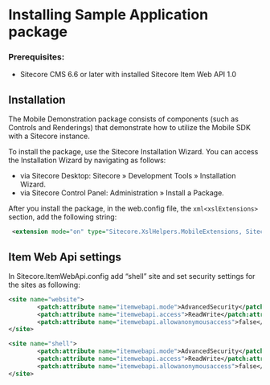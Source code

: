 Installing Sample Application package
======================================

### Prerequisites:
 * Sitecore CMS 6.6 or later with installed Sitecore Item Web API 1.0 

## Installation

The Mobile Demonstration package consists of components (such as Controls and Renderings) that demonstrate how to utilize the Mobile SDK with a Sitecore instance.    
       
To install the package, use the Sitecore Installation Wizard. You can access the Installation Wizard by navigating as follows:

 * via Sitecore Desktop: Sitecore » Development Tools » Installation Wizard.
 * via Sitecore Control Panel: Administration » Install a Package.

 
 After you install the package, in the web.config file, the ```xml<xslExtensions>``` section, add the following string:

```xml	 
 <extension mode="on" type="Sitecore.XslHelpers.MobileExtensions, Sitecore.Mobile" namespace="http://www.sitecore.net/scmobile" />
```

## Item Web Api settings

In Sitecore.ItemWebApi.config add “shell” site and set security settings for the sites as following:

```xml
<site name="website">
        <patch:attribute name="itemwebapi.mode">AdvancedSecurity</patch:attribute>
        <patch:attribute name="itemwebapi.access">ReadWrite</patch:attribute>
        <patch:attribute name="itemwebapi.allowanonymousaccess">false</patch:attribute>
</site>
```	
```xml
<site name="shell">
        <patch:attribute name="itemwebapi.mode">AdvancedSecurity</patch:attribute>
        <patch:attribute name="itemwebapi.access">ReadWrite</patch:attribute>
        <patch:attribute name="itemwebapi.allowanonymousaccess">false</patch:attribute>
</site>
```
